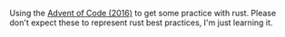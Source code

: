 Using the [Advent of Code (2016)](http://adventofcode.com/2016/) to get
some practice with rust. Please don't expect these to represent rust best
practices, I'm just learning it.
